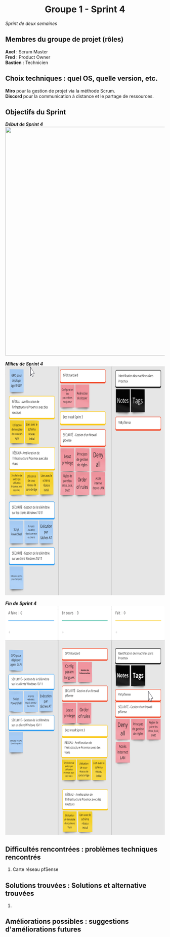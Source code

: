 
<div align="center"><H1> Groupe 1 -  Sprint 4 </H1></div>

_Sprint de deux semaines_

## Membres du groupe de projet (rôles)

**Axel** : Scrum Master  
**Fred** : Product Owner  
**Bastien** : Technicien

## Choix techniques : quel OS, quelle version, etc.

**Miro** pour la gestion de projet via la méthode Scrum.  
**Discord** pour la communication à distance et le partage de ressources.

## Objectifs du Sprint

_**Début de Sprint 4**_  
<img src="https://github.com/WildCodeSchool/TSSR-ANGOU-P3-G1/blob/main/SCREENS-PAR-SPRINT/SCREENS-SPRINT4/D%C3%A9but%20Sprint%204.png" width="720" height="720">  

_**Milieu de Sprint 4**_  
<img src="https://github.com/WildCodeSchool/TSSR-ANGOU-P3-G1/blob/main/SCREENS-PAR-SPRINT/SCREENS-SPRINT4/Milieu%20de%20Sprint%204.png" width="720" height="720">  

_**Fin de Sprint 4**_  
<img src="https://github.com/WildCodeSchool/TSSR-ANGOU-P3-G1/blob/main/SCREENS-PAR-SPRINT/SCREENS-SPRINT4/chrome_NpPlaQazkc.png" width="720" height="720">  

## Difficultés rencontrées : problèmes techniques rencontrés

1. Carte réseau pfSense

## Solutions trouvées : Solutions et alternative trouvées

1. 

## Améliorations possibles : suggestions d'améliorations futures

